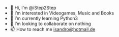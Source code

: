 - 👋 Hi, I’m @iStep2Step
- 👀 I’m interested in Videogames, Music and Books
- 🌱 I’m currently learning Python3 
- 💞️ I’m looking to collaborate on nothing
- 📫 How to reach me isandro@hotmail.de

<!---
iStep2Step/iStep2Step is a ✨ special ✨ repository because its `README.md` (this file) appears on your GitHub profile.
You can click the Preview link to take a look at your changes.
--->
